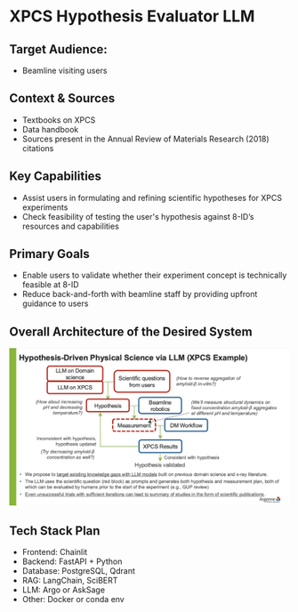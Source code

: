 # XPCS Hypothesis Evaluator LLM  

## Target Audience: 
* Beamline visiting users
  
## Context & Sources  
* Textbooks on XPCS  
* Data handbook   
* Sources present in the Annual Review of Materials Research (2018) citations
  
## Key Capabilities
* Assist users in formulating and refining scientific hypotheses for XPCS experiments
* Check feasibility of testing the user's hypothesis against 8-ID’s resources and capabilities
  
## Primary Goals
* Enable users to validate whether their experiment concept is technically feasible at 8-ID
* Reduce back-and-forth with beamline staff by providing upfront guidance to users

## Overall Architecture of the Desired System
![Hypothesis-Driven Physical Science via LLM (XPCS Example)](assets/llm-xpcs-example-slide.png)

## Tech Stack Plan
* Frontend: Chainlit
* Backend: FastAPI + Python
* Database: PostgreSQL, Qdrant
* RAG: LangChain, SciBERT
* LLM: Argo or AskSage
* Other: Docker or conda env